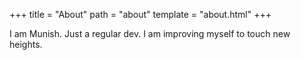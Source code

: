 +++
title = "About"
path = "about"
template = "about.html"
+++

I am Munish. Just a regular dev. I am improving myself to touch new heights. 
